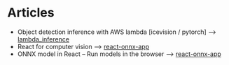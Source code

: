 # Articles

- Object detection inference with AWS lambda [icevision / pytorch] --> [lambda_inference](./lambda_inference)
- React for computer vision --> [react-onnx-app](./react-onnx-app)
- ONNX model in React – Run models in the browser --> [react-onnx-app](./react-onnx-app)
